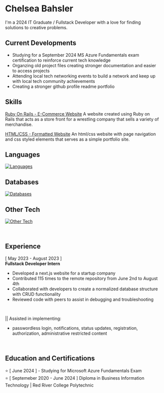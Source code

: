 # Chelsea Bahsler

I'm a 2024 IT Graduate / Fullstack Developer with a love for finding solutions to creative problems.
<br> 

## Current Developments
* Studying for a September 2024 MS Azure Fundamentals exam certification to reinforce current tech knowledge
* Organzing old project files creating stronger documentation and easier to access projects
* Attending local tech networking events to build a network and keep up with local tech community achievements
* Creating a stronger github profile readme portfolio

## Skills
[Ruby On Rails - E-Commerce Website](https://github.com/Chelseavb314/RailsEcom)
A website created using Ruby on Rails that acts as a store front for a wrestling company that sells a variety of merchandise.

[HTML/CSS - Formatted Website](https://github.com/Chelseavb314/UW_WEB1_FinalProject)
An html/css website with page navigation and css styled elements that serves as a simple portfolio site.

## Languages
[![Languages](https://skillicons.dev/icons?i=html,css,js,php,cpp,nextjs,nodejs,prisma,rails,react,ruby)](https://skillicons.dev)
## Databases
[![Databases](https://skillicons.dev/icons?i=firebase,mysql,postgres,sqlite)](htts://skillicons.dev)
## Other Tech
[![Other Tech](https://skillicons.dev/icons?i=git,linux,bootstrap)](htts://skillicons.dev)

<br>

## Experience

[  May 2023 - August 2023  ] <br>
**Fullstack Developer Intern**
- Developed a next.js website for a startup company
- Contributed 115 times to the remote repository from June 2nd to August 4th
- Collaborated with developers to create a normalized database structure with CRUD functionality
- Reviewed code with peers to assist in debugging and troubleshooting 
<br>

|| Assisted in implementing:
- passwordless login, notifications, status updates, registration, authorization, administrative restricted content
<br>

## Education and Certifications
⭐ [  June 2024  ] - Studying for Microsoft Azure Fundamentals Exam <br>
⭐ [  Septemeber 2020 - June 2024  ] Diploma in Business Information Technology | Red River College Polytechnic
